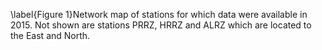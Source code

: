 \label{Figure 1}Network map of stations for which data were available in 2015. Not shown are stations PRRZ, HRRZ and ALRZ which are located to the East and North.